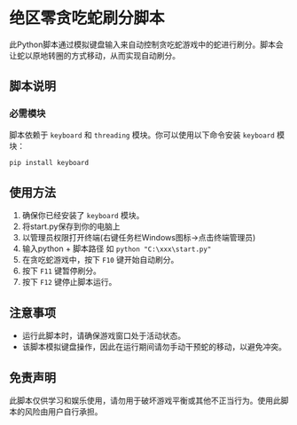 # 绝区零贪吃蛇刷分脚本

此Python脚本通过模拟键盘输入来自动控制贪吃蛇游戏中的蛇进行刷分。脚本会让蛇以原地转圈的方式移动，从而实现自动刷分。

## 脚本说明

### 必需模块

脚本依赖于 `keyboard` 和 `threading` 模块。你可以使用以下命令安装 `keyboard` 模块：

```sh
pip install keyboard
```

## 使用方法

1. 确保你已经安装了 `keyboard` 模块。
2. 将start.py保存到你的电脑上
3. 以管理员权限打开终端(右键任务栏Windows图标->点击终端管理员)
4. 输入python + 脚本路径 如 `python "C:\xxx\start.py"`
5. 在贪吃蛇游戏中，按下 `F10` 键开始自动刷分。
6. 按下 `F11` 键暂停刷分。
7. 按下 `F12` 键停止脚本运行。

## 注意事项

- 运行此脚本时，请确保游戏窗口处于活动状态。
- 该脚本模拟键盘操作，因此在运行期间请勿手动干预蛇的移动，以避免冲突。

## 免责声明

此脚本仅供学习和娱乐使用，请勿用于破坏游戏平衡或其他不正当行为。使用此脚本的风险由用户自行承担。
